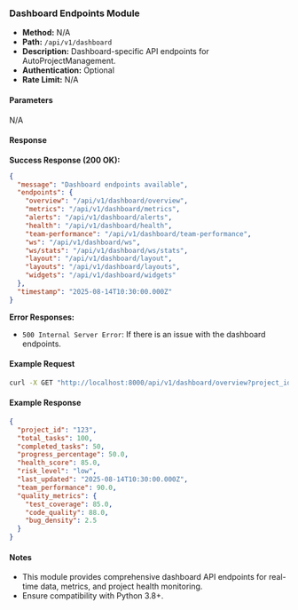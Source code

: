 ### Dashboard Endpoints Module

- **Method:** N/A
- **Path:** `/api/v1/dashboard`
- **Description:** Dashboard-specific API endpoints for AutoProjectManagement.
- **Authentication:** Optional
- **Rate Limit:** N/A

#### Parameters
N/A

#### Response
**Success Response (200 OK):**
```json
{
  "message": "Dashboard endpoints available",
  "endpoints": {
    "overview": "/api/v1/dashboard/overview",
    "metrics": "/api/v1/dashboard/metrics",
    "alerts": "/api/v1/dashboard/alerts",
    "health": "/api/v1/dashboard/health",
    "team-performance": "/api/v1/dashboard/team-performance",
    "ws": "/api/v1/dashboard/ws",
    "ws/stats": "/api/v1/dashboard/ws/stats",
    "layout": "/api/v1/dashboard/layout",
    "layouts": "/api/v1/dashboard/layouts",
    "widgets": "/api/v1/dashboard/widgets"
  },
  "timestamp": "2025-08-14T10:30:00.000Z"
}
```

**Error Responses:**
- `500 Internal Server Error`: If there is an issue with the dashboard endpoints.

#### Example Request
```bash
curl -X GET "http://localhost:8000/api/v1/dashboard/overview?project_id=123"
```

#### Example Response
```json
{
  "project_id": "123",
  "total_tasks": 100,
  "completed_tasks": 50,
  "progress_percentage": 50.0,
  "health_score": 85.0,
  "risk_level": "low",
  "last_updated": "2025-08-14T10:30:00.000Z",
  "team_performance": 90.0,
  "quality_metrics": {
    "test_coverage": 85.0,
    "code_quality": 88.0,
    "bug_density": 2.5
  }
}
```

#### Notes
- This module provides comprehensive dashboard API endpoints for real-time data, metrics, and project health monitoring.
- Ensure compatibility with Python 3.8+.
